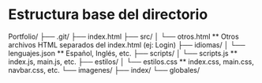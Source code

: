 # Estructura base del directorio

Portfolio/
├── .git/
├── index.html
├── src/
│   └── otros.html        ** Otros archivos HTML separados del index.html (ej: Login)
├── idiomas/
│   └── lenguajes.json    ** Español, Inglés, etc.
├── scripts/
│   └── scripts.js        ** index.js, main.js, etc.
├── estilos/
│   └── estilos.css      ** index.css, main.css, navbar.css, etc.
└── imagenes/
    ├── index/
    └── globales/
